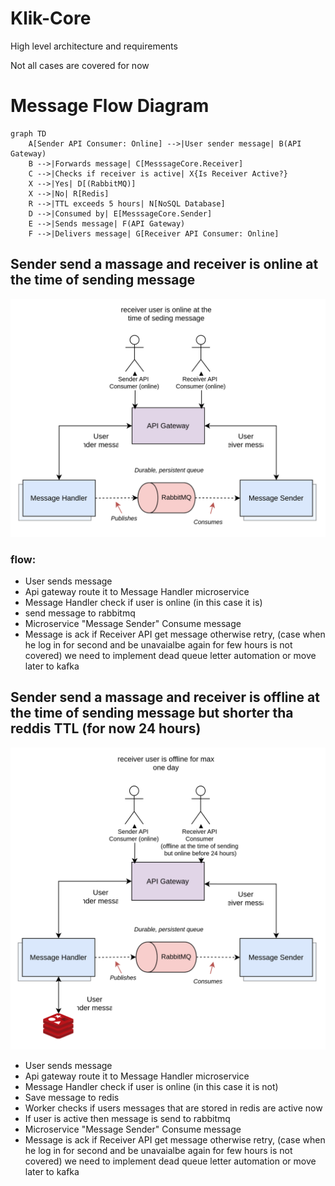 # Klik-Core

High level architecture and requirements

Not all cases are covered for now


# Message Flow Diagram

```mermaid
graph TD
    A[Sender API Consumer: Online] -->|User sender message| B(API Gateway)
    B -->|Forwards message| C[MesssageCore.Receiver]
    C -->|Checks if receiver is active| X{Is Receiver Active?}
    X -->|Yes| D[(RabbitMQ)]
    X -->|No| R[Redis]
    R -->|TTL exceeds 5 hours| N[NoSQL Database]
    D -->|Consumed by| E[MesssageCore.Sender]
    E -->|Sends message| F(API Gateway)
    F -->|Delivers message| G[Receiver API Consumer: Online]

```

## Sender send a massage and receiver is online at the time of sending message 



![alt text](architecture-drawings/receiver_is_active.drawio.svg)

### flow:

* User sends message
* Api gateway route it to Message Handler microservice
* Message Handler check if user is online (in this case it is)
* send message to rabbitmq
* Microservice "Message Sender" Consume message
* Message is ack if Receiver API get message otherwise retry, (case when he log in for second and be unavaialbe again for few hours is not covered) we need to implement dead queue letter automation or move later to kafka

## Sender send a massage and receiver is offline at the time of sending message but shorter tha reddis TTL (for now 24 hours)

![alt text](architecture-drawings/user_is_inactive_for_short_period_of_time.drawio.svg)

* User sends message
* Api gateway route it to Message Handler microservice
* Message Handler check if user is online (in this case it is not)
* Save message to redis
* Worker checks if users messages that are stored in redis are active now
* If user is active then message is send to rabbitmq
* Microservice "Message Sender" Consume message
* Message is ack if Receiver API get message otherwise retry, (case when he log in for second and be unavaialbe again for few hours is not covered) we need to implement dead queue letter automation or move later to kafka

